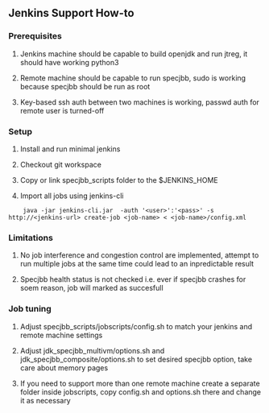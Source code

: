 ## Jenkins Support How-to

### Prerequisites

1. Jenkins machine should be capable to build openjdk and run jtreg, 
   it should have working python3

2. Remote machine should be capable to run specjbb,
   sudo is working because specjbb should be run as root

3. Key-based ssh auth between two machines is working,
   passwd auth for remote user is turned-off


### Setup
 1. Install and run minimal jenkins 

 2. Checkout git workspace

 3. Copy or link specjbb_scripts folder to the $JENKINS_HOME

 4. Import all jobs using jenkins-cli

```
    java -jar jenkins-cli.jar  -auth '<user>':'<pass>' -s http://<jenkins-url> create-job <job-name> < <job-name>/config.xml
```

### Limitations
 1. No job interference and congestion control are implemented, attempt 
    to run multiple jobs at the same time could lead to an inpredictable result

 2. Specjbb health status is not checked i.e. ever if specjbb crashes for soem reason, 
    job will marked as succesfull

### Job tuning
 1. Adjust specjbb_scripts/jobscripts/config.sh to match your jenkins and remote machine settings
 
 2. Adjust jdk_specjbb_multivm/options.sh and jdk_specjbb_composite/options.sh to set desired specjbb option, 
    take care about memory pages 

 3. If you need to support more than one remote machine create a separate folder inside jobscripts, 
    copy config.sh and options.sh there and change it as necessary

